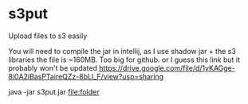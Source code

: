 # s3put
 Upload files to s3 easily

You will need to compile the jar in intellij, as I use shadow jar + the s3 libraries the file is ~160MB. Too big for github. 
or I guess this link but it probably won't be updated https://drive.google.com/file/d/1yKAGge-8i0A2iBasPTaireQZz-8bLl_F/view?usp=sharing

java -jar s3put.jar <file:folder>
